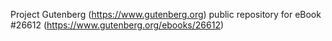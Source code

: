 Project Gutenberg (https://www.gutenberg.org) public repository for eBook #26612 (https://www.gutenberg.org/ebooks/26612)
